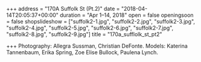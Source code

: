 +++
address = "170A Suffolk St (Pt.2)"
date = "2018-04-14T20:05:37+00:00"
duration = "Apr 1–14, 2018"
open = false
openingsoon = false
shopslideshow = ["suffolk2-1.jpg", "suffolk2-2.jpg", "suffolk2-3.jpg", "suffolk2-4.jpg", "suffolk2-5.jpg", "suffolk2-6.jpg", "suffolk2-7.jpg", "suffolk2-8.jpg", "suffolk2-9.jpg"]
title = "170a_sufflolk_st_pt2"

+++
Photography: Allegra Sussman, Christian DeFonte. Models: Katerina Tannenbaum, Erika Spring, Zoe Elise Bullock, Paulena Lynch.